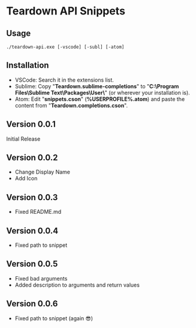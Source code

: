 # Teardown API Snippets
## Usage
```
./teardown-api.exe [-vscode] [-subl] [-atom]
```

## Installation
- VSCode: Search it in the extensions list.
- Sublime: Copy "**Teardown.sublime-completions**" to "**C:\Program Files\Sublime Text\Packages\User\\**" (or wherever your installation is).
- Atom: Edit "**snippets.cson**" (**%USERPROFILE%\.atom**) and paste the content from "**Teardown.completions.cson**".

## Version 0.0.1
Initial Release

## Version 0.0.2
- Change Display Name
- Add Icon

## Version 0.0.3
- Fixed README.md

## Version 0.0.4
- Fixed path to snippet

## Version 0.0.5
- Fixed bad arguments
- Added description to arguments and return values

## Version 0.0.6
- Fixed path to snippet (again 😎)